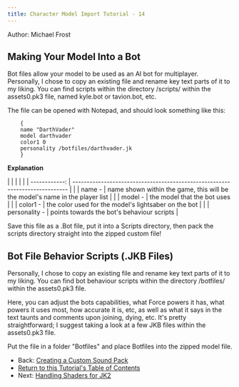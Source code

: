 ```yaml
---
title: Character Model Import Tutorial - 14
---
```


Author: Michael Frost

## Making Your Model Into a Bot

Bot files allow your model to be used as an AI bot for multiplayer.
Personally, I chose to copy an existing file and rename key text parts
of it to my liking. You can find scripts within the directory /scripts/
within the assets0.pk3 file, named kyle.bot or tavion.bot, etc.

The file can be opened with Notepad, and should look something like
this:

```
    {  
    name "DarthVader"  
    model darthvader  
    color1 0  
    personality /botfiles/darthvader.jk  
    }
```

**Explanation**

|  |               |                                                                              |
|  | ------------: | ---------------------------------------------------------------------------- |
|  |        name - | name shown within the game, this will be the model's name in the player list |
|  |       model - | the model that the bot uses                                                  |
|  |      color1 - | the color used for the model's lightsaber on the bot                         |
|  | personality - | points towards the bot's behaviour scripts                                   |

Save this file as a .Bot file, put it into a Scripts directory, then
pack the scripts directory straight into the zipped custom file\!

## Bot File Behavior Scripts (.JKB Files)

Personally, I chose to copy an existing file and rename key text parts
of it to my liking. You can find bot behaviour scripts within the
directory /botfiles/ within the assets0.pk3 file.

Here, you can adjust the bots capabilities, what Force powers it has,
what powers it uses most, how accurate it is, etc, as well as what it
says in the text taunts and comments upon joining, dying, etc. It's
pretty straightforward; I suggest taking a look at a few JKB files
within the assets0.pk3 file.

Put the file in a folder "Botfiles" and place Botfiles into the zipped
model file.

* Back: [Creating a Custom Sound Pack](../13_Sounds/)
* [Return to this Tutorial's Table of Contents](../)
* Next: [Handling Shaders for JK2](../15_Shaders/)
